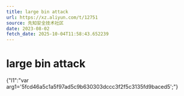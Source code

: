 ```yaml
---
title: large bin attack
url: https://xz.aliyun.com/t/12751
source: 先知安全技术社区
date: 2023-08-02
fetch_date: 2025-10-04T11:58:43.652239
---
```


# large bin attack

{"l1":"var arg1='5fcd46a5c1a5f97ad5c9b630303dccc3f2f5c3135fd9baced5';"}